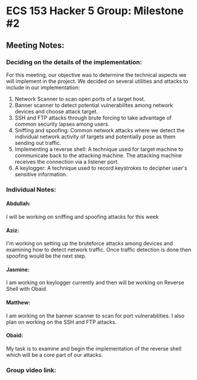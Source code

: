 # ECS 153 Hacker 5 Group: Milestone #2
####
## Meeting Notes:
### Deciding on the details of the implementation:
For this meeting, our objective was to determine the technical aspects we will implement in the project. We decided on several utilities and attacks to include in our implementation:

1. Network Scanner to scan open ports of a target host.
2. Banner scanner to detect potential vulnerabilites among network devices and choose attack target.
3. SSH and FTP attacks through brute forcing to take advantage of common security lapses among users.
4. Sniffing and spoofing: Common network attacks where we detect the individual network activity of targets and potentially pose as them sending out traffic.
5. Implementing a reverse shell: A technique used for target machine to communicate back to the attacking machine. The attacking machine receives the connection via a listener port. 
6. A keylogger: A technique used to record keystrokes to decipher user's sensitive information.

### Individual Notes:

#### Abdullah: 
I will be working on sniffing and spoofing attacks for this week
#### Aziz:
I'm working on setting up the bruteforce attacks among devices and examining how to detect network traffic. Once traffic detection is done then spoofing would be the next step.
#### Jasmine:
I am working on keylogger currently and then will be working on Reverse Shell with Obaid. 
#### Matthew:
I am working on the banner scanner to scan for port vulnerabilities. I also plan on working on the SSH and FTP attacks.
#### Obaid:
My task is to examine and begin the implementation of the reverse shell which will be a core part of our attacks.




### Group video link:

